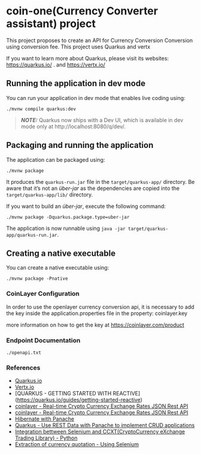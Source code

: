 # coin-one(Currency Converter assistant) project

This project proposes to create an API for  Currency Conversion Conversion using conversion fee. This project uses Quarkus and vertx

If you want to learn more about Quarkus, please visit its websites: https://quarkus.io/ . and https://vertx.io/

## Running the application in dev mode

You can run your application in dev mode that enables live coding using:
```shell script
./mvnw compile quarkus:dev
```

> **_NOTE:_**  Quarkus now ships with a Dev UI, which is available in dev mode only at http://localhost:8080/q/dev/.

## Packaging and running the application

The application can be packaged using:
```shell script
./mvnw package
```
It produces the `quarkus-run.jar` file in the `target/quarkus-app/` directory.
Be aware that it’s not an _über-jar_ as the dependencies are copied into the `target/quarkus-app/lib/` directory.

If you want to build an _über-jar_, execute the following command:
```shell script
./mvnw package -Dquarkus.package.type=uber-jar
```

The application is now runnable using `java -jar target/quarkus-app/quarkus-run.jar`.

## Creating a native executable

You can create a native executable using: 
```shell script
./mvnw package -Pnative
```


### CoinLayer Configuration 

In order to use the openlayer currency conversion api, it is necessary to add the key inside the application.properties file in the property: coinlayer.key

more information on how to get the key at https://coinlayer.com/product

### Endpoint Documentation

```shell script
./openapi.txt
```
### References

 - [Quarkus.io](https://quarkus.io/)
 - [Vertx.io](https://vertx.io/)
 - [QUARKUS - GETTING STARTED WITH REACTIVE] (https://quarkus.io/guides/getting-started-reactive)
 - [coinlayer - Real-time Crypto Currency Exchange Rates JSON Rest API](https://coinlayer.com)
 - [coinlayer - Real-time Crypto Currency Exchange Rates JSON Rest API](https://coinlayer.com)
 - [Hibernate with Panache](https://redhat-developer-demos.github.io/quarkus-tutorial/quarkus-tutorial/panache.html)
 - [Quarkus - Use REST Data with Panache to implement CRUD applications](http://www.kubernetesnativeapps.io/quarkus/2020/06/04/quarkus-rest-data-panache.html)
 - [Integration bettween Selenium and CCXT(CryptoCurrency eXchange Trading Library) - Python](https://gist.github.com/eusoumax/33800d4b489198d93cc1c84eac5f56c6)
 - [Extraction of currency quotation - Using Selenium](https://gist.github.com/eusoumax/f5e6204f22c2f86a32ab6728b5822c52)

